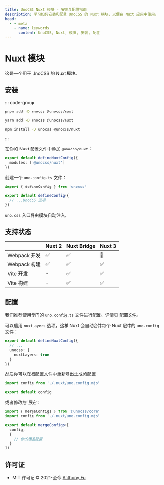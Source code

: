 ```yaml
---
title: UnoCSS Nuxt 模块 - 安装与配置指南
description: 学习如何安装和配置 UnoCSS 的 Nuxt 模块，以便在 Nuxt 应用中使用。
head:
  - - meta
    - name: keywords
      content: UnoCSS, Nuxt, 模块, 安装, 配置
---
```


# Nuxt 模块

这是一个用于 UnoCSS 的 Nuxt 模块。

## 安装

::: code-group

```bash [pnpm]
pnpm add -D unocss @unocss/nuxt
```

```bash [yarn]
yarn add -D unocss @unocss/nuxt
```

```bash [npm]
npm install -D unocss @unocss/nuxt
```

:::

在你的 Nuxt 配置文件中添加 `@unocss/nuxt`：

```ts [nuxt.config.ts]
export default defineNuxtConfig({
  modules: ['@unocss/nuxt']
})
```

创建一个 `uno.config.ts` 文件：

```ts [uno.config.ts]
import { defineConfig } from 'unocss'

export default defineConfig({
  // ...UnoCSS 选项
})
```

`uno.css` 入口将由模块自动注入。

## 支持状态

|              | Nuxt 2 | Nuxt Bridge | Nuxt 3 |
| ------------ | :----- | :---------- | :----- |
| Webpack 开发 | ✅     | ✅          | 🚧     |
| Webpack 构建 | ✅     | ✅          | ✅     |
| Vite 开发    | -      | ✅          | ✅     |
| Vite 构建    | -      | ✅          | ✅     |

## 配置

我们推荐使用专门的 `uno.config.ts` 文件进行配置。详情见 [配置文件](/guide/config-file)。

可以启用 `nuxtLayers` 选项，这样 Nuxt 会自动合并每个 Nuxt 层中的 `uno.config` 文件：

```ts [nuxt.config.ts]
export default defineNuxtConfig({
  // ...
  unocss: {
    nuxtLayers: true
  }
})
```

然后你可以在根配置文件中重新导出生成的配置：

```ts [uno.config.ts]
import config from './.nuxt/uno.config.mjs'

export default config
```

或者修改/扩展它：

```ts
import { mergeConfigs } from '@unocss/core'
import config from './.nuxt/uno.config.mjs'

export default mergeConfigs([
  config,
  {
    // 你的覆盖配置
  }
])
```

## 许可证

- MIT 许可证 &copy; 2021-至今 [Anthony Fu](https://github.com/antfu)
